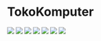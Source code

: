 # TokoKomputer
 
<img src="https://github.com/zahir333/TokoKomputerApp/blob/main/screenshoot/1.png">

<img src="https://github.com/zahir333/TokoKomputerApp/blob/main/screenshoot/2.png">

<img src="https://github.com/zahir333/TokoKomputerApp/blob/main/screenshoot/3.png">

<img src="https://github.com/zahir333/TokoKomputerApp/blob/main/screenshoot/4.png">

<img src="https://github.com/zahir333/TokoKomputerApp/blob/main/screenshoot/5.png">

<img src="https://github.com/zahir333/TokoKomputerApp/blob/main/screenshoot/6.png">

<img src="https://github.com/zahir333/TokoKomputerApp/blob/main/screenshoot/7.png">
